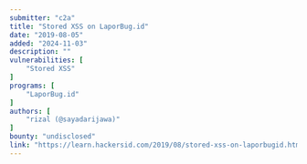 ```yaml
---
submitter: "c2a"
title: "Stored XSS on LaporBug.id"
date: "2019-08-05"
added: "2024-11-03"
description: ""
vulnerabilities: [
    "Stored XSS"
]
programs: [
    "LaporBug.id"
]
authors: [
    "rizal (@sayadarijawa)"
]
bounty: "undisclosed"
link: "https://learn.hackersid.com/2019/08/stored-xss-on-laporbugid.html"
---
```





